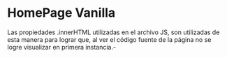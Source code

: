 # HomePage Vanilla


Las propiedades .innerHTML utilizadas en el archivo JS, son utilizadas de esta manera para lograr que, al ver el código fuente de la página no se logre visualizar en primera instancia.-

